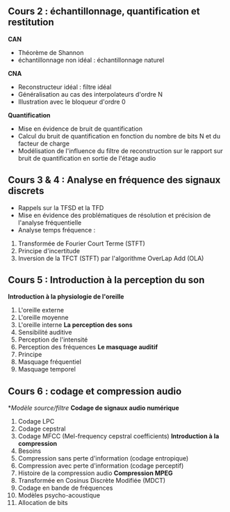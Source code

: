 

## Cours 2 : échantillonnage, quantification et restitution 

**CAN** 
* Théorème de Shannon
* échantillonnage non idéal : échantillonnage naturel

**CNA**  
* Reconstructeur idéal : filtre idéal
* Généralisation au cas des interpolateurs d'ordre N
* Illustration avec le bloqueur d'ordre 0

**Quantification**
* Mise en évidence de bruit de quantification
* Calcul du bruit de quantification en fonction du nombre de bits N et du facteur de charge
* Modélisation de l'influence du filtre de reconstruction sur le rapport sur bruit de quantification en sortie de l'étage audio

## Cours 3 & 4 : Analyse en fréquence des signaux discrets
* Rappels sur la TFSD et la TFD
* Mise en évidence des problématiques de résolution et précision de l'analyse fréquentielle
* Analyse temps fréquence :
1. Transformée de Fourier Court Terme (STFT) 
2. Principe d'incertitude
3. Inversion de la TFCT (STFT) par l'algorithme OverLap Add (OLA)

## Cours 5 : Introduction à la perception du son 

**Introduction à la physiologie de l'oreille**
1. L'oreille externe
2. L'oreille moyenne
3. L'oreille interne
**La perception des sons**
1. Sensibilité auditive
2. Perception de l'intensité
3. Perception des fréquences
**Le masquage auditif**
1. Principe
2. Masquage fréquentiel
3. Masquage temporel



## Cours 6 : codage et compression audio 
**Modèle source/filtre*
**Codage de signaux audio numérique**
1. Codage LPC
2. Codage cepstral
3. Codage MFCC (Mel-frequency cepstral coefficients)
**Introduction à la compression**
1. Besoins
2. Compression sans perte d'information (codage entropique)
3. Compression avec perte d'information (codage perceptif)
4. Histoire de la compression audio
**Compression MPEG**
1. Transformée en Cosinus Discrète Modifiée (MDCT)
2. Codage en bande de fréquences
3. Modèles psycho-acoustique
4. Allocation de bits
